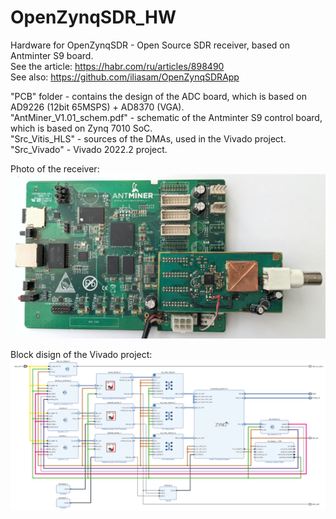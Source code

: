 # OpenZynqSDR_HW
Hardware for OpenZynqSDR - Open Source SDR receiver, based on Antminter S9 board.  
See the article: https://habr.com/ru/articles/898490      
See also: https://github.com/iliasam/OpenZynqSDRApp  
  
"PCB" folder - contains the design of the ADC board, which is based on AD9226 (12bit 65MSPS) + AD8370 (VGA).  
"AntMiner_V1.01_schem.pdf" - schematic of the Antminter S9 control board, which is based on Zynq 7010 SoC.  
"Src_Vitis_HLS" - sources of the DMAs, used in the Vivado project.  
"Src_Vivado" - Vivado 2022.2 project.  

Photo of the receiver:  
<img src="https://github.com/iliasam/OpenZynqSDR_HW/blob/main/antminer_pcb.jpg">  

Block disign of the Vivado project:
<img src="https://github.com/iliasam/OpenZynqSDR_HW/blob/main/design_sdr.png">  


